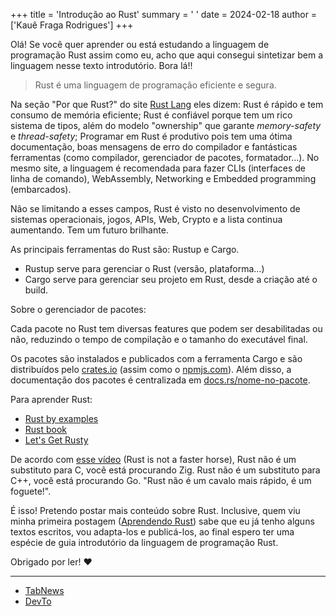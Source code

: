 +++
title = 'Introdução ao Rust'
summary = ' '
date = 2024-02-18
author = ['Kauê Fraga Rodrigues']
+++

Olá! Se você quer aprender ou está estudando a linguagem de programação Rust assim como eu, acho que aqui consegui sintetizar bem a linguagem nesse texto introdutório. Bora lá!!

> Rust é uma linguagem de programação eficiente e segura.

Na seção "Por que Rust?" do site [Rust Lang](https://www.rust-lang.org) eles dizem: Rust é rápido e tem consumo de memória eficiente; Rust é confiável porque tem um rico sistema de tipos, além do modelo "ownership" que garante *memory-safety* e *thread-safety*; Programar em Rust é produtivo pois tem uma ótima documentação, boas mensagens de erro do compilador e fantásticas ferramentas (como compilador, gerenciador de pacotes, formatador...). No mesmo site, a linguagem é recomendada para fazer CLIs (interfaces de linha de comando), WebAssembly, Networking e Embedded programming (embarcados).

Não se limitando a esses campos, Rust é visto no desenvolvimento de sistemas operacionais, jogos, APIs, Web, Crypto e a lista continua aumentando. Tem um futuro brilhante.

As principais ferramentas do Rust são: Rustup e Cargo.

- Rustup serve para gerenciar o Rust (versão, plataforma...)
- Cargo serve para gerenciar seu projeto em Rust, desde a criação até o build.

Sobre o gerenciador de pacotes:

Cada pacote no Rust tem diversas features que podem ser desabilitadas ou não, reduzindo o tempo de compilação e o tamanho do executável final.

Os pacotes são instalados e publicados com a ferramenta Cargo e são distribuídos pelo [crates.io](https://crates.io) (assim como o [npmjs.com](https://www.npmjs.com)). Além disso, a documentação dos pacotes é centralizada em [docs.rs/nome-no-pacote](https://docs.rs).

Para aprender Rust:

- [Rust by examples](https://doc.rust-lang.org/rust-by-example)
- [Rust book](https://doc.rust-lang.org/book)
- [Let's Get Rusty](https://www.youtube.com/@letsgetrusty)

De acordo com [esse vídeo](https://youtu.be/4YU_r70yGjQ) (Rust is not a faster horse), Rust não é um substituto para C, você está procurando Zig. Rust não é um substituto para C++, você está procurando Go. "Rust não é um cavalo mais rápido, é um foguete!".

É isso! Pretendo postar mais conteúdo sobre Rust. Inclusive, quem viu minha primeira postagem ([Aprendendo Rust](https://dev.to/kauefraga/aprendendo-rust-4pb5)) sabe que eu já tenho alguns textos escritos, vou adapta-los e publicá-los, ao final espero ter uma espécie de guia introdutório da linguagem de programação Rust.

Obrigado por ler! ❤

---

- [TabNews](https://www.tabnews.com.br/kauefraga/introducao-ao-rust)
- [DevTo](https://dev.to/kauefraga/introducao-ao-rust-463o)
